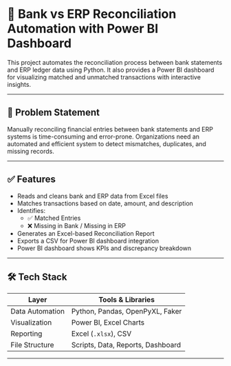 # 🧾 Bank vs ERP Reconciliation Automation with Power BI Dashboard

This project automates the reconciliation process between bank statements and ERP ledger data using Python. It also provides a Power BI dashboard for visualizing matched and unmatched transactions with interactive insights.

---

## 📌 Problem Statement

Manually reconciling financial entries between bank statements and ERP systems is time-consuming and error-prone. Organizations need an automated and efficient system to detect mismatches, duplicates, and missing records.

---

## ✅ Features

- Reads and cleans bank and ERP data from Excel files
- Matches transactions based on date, amount, and description
- Identifies:
  - ✅ Matched Entries
  - ❌ Missing in Bank / Missing in ERP
- Generates an Excel-based Reconciliation Report
- Exports a CSV for Power BI dashboard integration
- Power BI dashboard shows KPIs and discrepancy breakdown

---

## 🛠 Tech Stack

| Layer              | Tools & Libraries                       |
|-------------------|------------------------------------------|
| Data Automation    | Python, Pandas, OpenPyXL, Faker         |
| Visualization      | Power BI, Excel Charts                  |
| Reporting          | Excel (`.xlsx`), CSV                    |
| File Structure     | Scripts, Data, Reports, Dashboard       |

---


